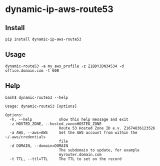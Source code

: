 # dynamic-ip-aws-route53


## Install

    pip install dynamic-ip-aws-route53

## Usage

    dynamic-route53 -a my_aws_profile -z Z1BDYJDN34534 -d office.domain.com -t 600

## Help

    bash$ dynamic-route53 --help

    Usage: dynamic-route53 [options]

    Options:
      -h, --help            show this help message and exit
      -z HOSTED_ZONE, --hosted_zone=HOSTED_ZONE
                            Route 53 Hosted Zone ID e.v. Z1674836123526
      -a AWS, --aws=AWS     Set the AWS account from within the ~/.aws/credentials
                            file
      -d DOMAIN, --domain=DOMAIN
                            The subdomain to update, for example
                            myrouter.domain.com
      -t TTL, --ttl=TTL     The TTL to set on the record
